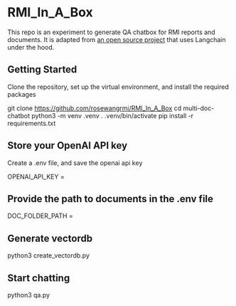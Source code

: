 # RMI_In_A_Box

This repo is an experiment to generate QA chatbox for RMI reports and documents. It is adapted from [an open source project](https://github.com/smaameri/multi-doc-chatbot#summary) that uses Langchain under the hood.

## Getting Started  

Clone the repository, set up the virtual environment, and install the required packages

git clone https://github.com/rosewangrmi/RMI_In_A_Box
cd multi-doc-chatbot
python3 -m venv .venv
. .venv/bin/activate
pip install -r requirements.txt

## Store your OpenAI API key

Create a .env file, and save the openai api key

OPENAI_API_KEY =


## Provide the path to documents in the .env file

DOC_FOLDER_PATH =

## Generate vectordb
python3 create_vectordb.py

## Start chatting
python3 qa.py

